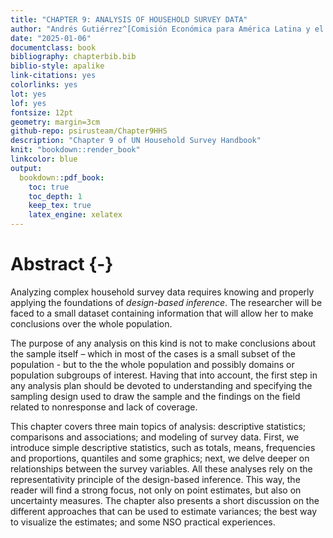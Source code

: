 ```yaml
---
title: "CHAPTER 9: ANALYSIS OF HOUSEHOLD SURVEY DATA"
author: "Andrés Gutiérrez^[Comisión Económica para América Latina y el Caribe (CEPAL) -  andres.gutierrez@cepal.org], Pedro Luis do Nascimento Silva^[SCIENCE, pedronsilva@gmail.com]"
date: "2025-01-06"
documentclass: book
bibliography: chapterbib.bib
biblio-style: apalike
link-citations: yes
colorlinks: yes
lot: yes
lof: yes
fontsize: 12pt
geometry: margin=3cm
github-repo: psirusteam/Chapter9HHS
description: "Chapter 9 of UN Household Survey Handbook"
knit: "bookdown::render_book"
linkcolor: blue
output: 
  bookdown::pdf_book:
    toc: true
    toc_depth: 1
    keep_tex: true
    latex_engine: xelatex
---
```





# Abstract {-}

Analyzing complex household survey data requires knowing and properly applying the foundations of *design-based inference*. The researcher will be faced to a small dataset containing information that will allow her to make conclusions over the whole population. 

The purpose of any analysis on this kind is not to make conclusions about the sample itself – which in most of the cases is a small subset of the population - but to the the whole population and possibly domains or population subgroups of interest. Having that into account, the first step in any analysis plan should be devoted to understanding and specifying the sampling design used to draw the sample and the findings on the field related to nonresponse and lack of coverage. 

This chapter covers three main topics of analysis: descriptive statistics; comparisons and associations; and modeling of survey data. First, we introduce simple descriptive statistics, such as totals, means, frequencies and proportions, quantiles and some graphics; next, we delve deeper on relationships between the survey variables. All these analyses rely on the representativity principle of the design-based inference. This way, the reader will find a strong focus, not only on point estimates, but also on uncertainty measures. The chapter also presents a short discussion on the different approaches that can be used to estimate variances; the best way to visualize the estimates; and some NSO practical experiences.
